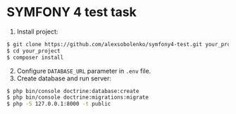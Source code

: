 # SYMFONY 4 test task
1. Install project:
```sh
$ git clone https://github.com/alexsobolenko/symfony4-test.git your_project
$ cd your_project
$ composer install
```
2. Configure `DATABASE_URL` parameter in `.env` file.
3. Create database and run server:
```sh
$ php bin/console doctrine:database:create
$ php bin/console doctrine:migrations:migrate
$ php -S 127.0.0.1:8000 -t public
```

